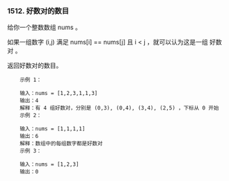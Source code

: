 ### 1512. 好数对的数目



给你一个整数数组 nums 。

如果一组数字 (i,j) 满足 nums[i] == nums[j] 且 i < j ，就可以认为这是一组 好数对 。

返回好数对的数目。

 
```
    示例 1：
    
    输入：nums = [1,2,3,1,1,3]
    输出：4
    解释：有 4 组好数对，分别是 (0,3), (0,4), (3,4), (2,5) ，下标从 0 开始
    示例 2：
    
    输入：nums = [1,1,1,1]
    输出：6
    解释：数组中的每组数字都是好数对
    示例 3：
    
    输入：nums = [1,2,3]
    输出：0
```